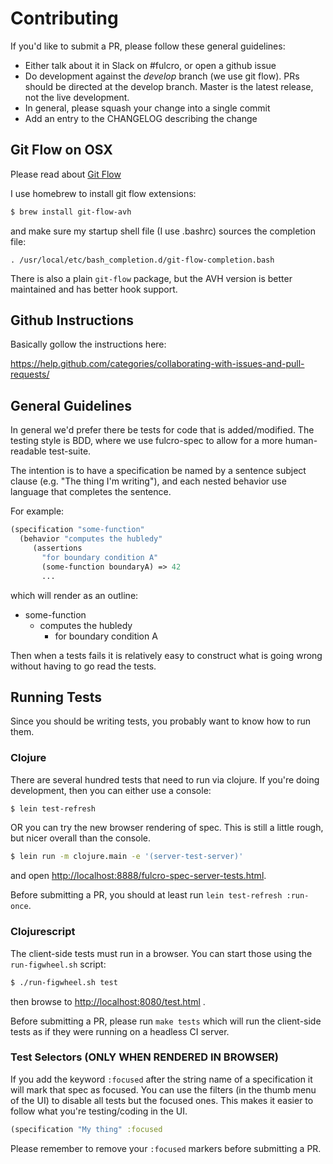 # Contributing

If you'd like to submit a PR, please follow these general guidelines:

- Either talk about it in Slack on #fulcro, or open a github issue
- Do development against the *develop* branch (we use git flow). PRs should be directed at the develop branch. Master is
  the latest release, not the live development.
- In general, please squash your change into a single commit
- Add an entry to the CHANGELOG describing the change

## Git Flow on OSX

Please read about [Git Flow](http://nvie.com/posts/a-successful-git-branching-model/)

I use homebrew to install git flow extensions:

```bash
$ brew install git-flow-avh
```

and make sure my startup shell file (I use .bashrc) sources the completion file:

```
. /usr/local/etc/bash_completion.d/git-flow-completion.bash
```

There is also a plain `git-flow` package, but the AVH version is better maintained and has better hook support.

## Github Instructions

Basically gollow the instructions here:

https://help.github.com/categories/collaborating-with-issues-and-pull-requests/

## General Guidelines

In general we'd prefer there be tests for code that is added/modified. The
testing style is BDD, where we use fulcro-spec to allow for a more
human-readable test-suite.

The intention is to have a specification be named by a sentence
subject clause (e.g. "The thing I'm writing"), and each nested
behavior use language that completes the sentence.

For example:

```clojure
(specification "some-function"
  (behavior "computes the hubledy"
     (assertions
       "for boundary condition A"
       (some-function boundaryA) => 42
       ...
```

which will render as an outline:

- some-function
    - computes the hubledy
         - for boundary condition A

Then when a tests fails it is relatively easy to construct what is going
wrong without having to go read the tests.

## Running Tests

Since you should be writing tests, you probably want to know how to
run them.

### Clojure

There are several hundred tests that need to run via clojure. If you're doing development, then
you can either use a console:

```bash
$ lein test-refresh
```

OR you can try the new browser rendering of spec. This is still a little rough, but nicer overall than
the console. 

```bash 
$ lein run -m clojure.main -e '(server-test-server)'
```

and open [http://localhost:8888/fulcro-spec-server-tests.html]().

Before submitting a PR, you should at least run `lein test-refresh :run-once`.

### Clojurescript

The client-side tests must run in a browser. You can start those using the `run-figwheel.sh` script:

```bash 
$ ./run-figwheel.sh test
```

then browse to [http://localhost:8080/test.html]() .

Before submitting a PR, please run `make tests` which will run the client-side
tests as if they were running on a headless CI server.

### Test Selectors (ONLY WHEN RENDERED IN BROWSER)

If you add the keyword `:focused` after the string name of a specification it will mark that
spec as focused. You can use the filters (in the thumb menu of the UI) to disable all tests but the
focused ones. This makes it easier to follow what you're testing/coding in the UI.

```clojure 
(specification "My thing" :focused 
```

Please remember to remove your `:focused` markers before submitting a PR.


